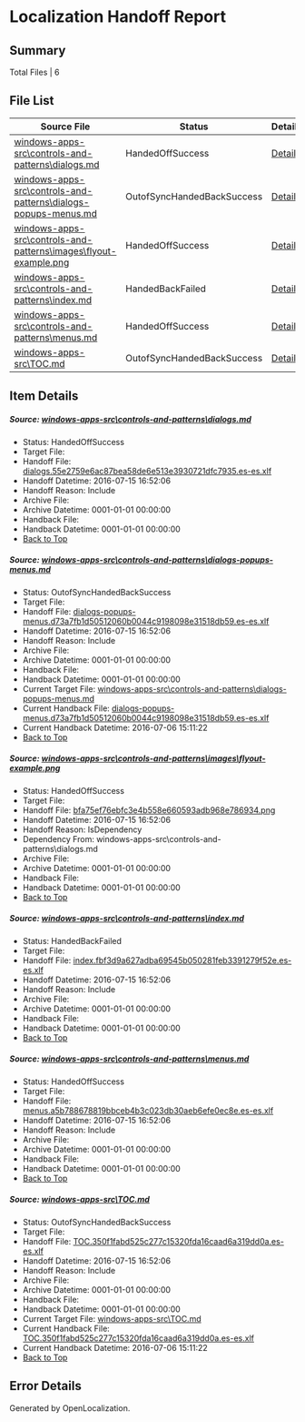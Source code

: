 # <a name='report-top'></a> Localization Handoff Report

## Summary
 Total Files | 6

## File List
 Source File | Status | Details 
 ----------- | ------ | ------- 
 [windows-apps-src\controls-and-patterns\dialogs.md](https://github.com/Microsoft/windows-apps/blob/6df98bbeae38f72ffd844317a89c98e01a70ef87/windows-apps-src/controls-and-patterns/dialogs.md) | HandedOffSuccess | [Details](#35dc13b521ea0c3cb7548a3aa4bc96101286f0a5531)
 [windows-apps-src\controls-and-patterns\dialogs-popups-menus.md](https://github.com/Microsoft/windows-apps/blob/6df98bbeae38f72ffd844317a89c98e01a70ef87/windows-apps-src/controls-and-patterns/dialogs-popups-menus.md) | OutofSyncHandedBackSuccess | [Details](#066c9de7630931d9e709de6c6ba2c32677b488c4530)
 [windows-apps-src\controls-and-patterns\images\flyout-example.png](https://github.com/Microsoft/windows-apps/blob/6df98bbeae38f72ffd844317a89c98e01a70ef87/windows-apps-src/controls-and-patterns/images/flyout-example.png) | HandedOffSuccess | [Details](#bfa75ef76ebfc3e4b558e660593adb968e786934987)
 [windows-apps-src\controls-and-patterns\index.md](https://github.com/Microsoft/windows-apps/blob/6df98bbeae38f72ffd844317a89c98e01a70ef87/windows-apps-src/controls-and-patterns/index.md) | HandedBackFailed | [Details](#1068be699fc82c7a22d7bc75746e95b3f79105f81928)
 [windows-apps-src\controls-and-patterns\menus.md](https://github.com/Microsoft/windows-apps/blob/6df98bbeae38f72ffd844317a89c98e01a70ef87/windows-apps-src/controls-and-patterns/menus.md) | HandedOffSuccess | [Details](#1bd21730613670e8213040a7e27fef7a7672332a1934)
 [windows-apps-src\TOC.md](https://github.com/Microsoft/windows-apps/blob/6df98bbeae38f72ffd844317a89c98e01a70ef87/windows-apps-src/TOC.md) | OutofSyncHandedBackSuccess | [Details](#3c0d145393654e42674ca4584750ce506cca671b5306)

## Item Details
##### <a name='35dc13b521ea0c3cb7548a3aa4bc96101286f0a5531'></a> Source: [windows-apps-src\controls-and-patterns\dialogs.md](https://github.com/Microsoft/windows-apps/blob/6df98bbeae38f72ffd844317a89c98e01a70ef87/windows-apps-src/controls-and-patterns/dialogs.md)
* Status: HandedOffSuccess
* Target File: 
* Handoff File: [dialogs.55e2759e6ac87bea58de6e513e3930721dfc7935.es-es.xlf](https://github.com/Microsoft/WDG.handoff/blob/d562bd86dd5fa3b2817a4de029095f89b9767356/ol-handoff/Microsoft/windows-apps.es-es/master/dialogs.55e2759e6ac87bea58de6e513e3930721dfc7935.es-es.xlf)
* Handoff Datetime: 2016-07-15 16:52:06
* Handoff Reason: Include
* Archive File: 
* Archive Datetime: 0001-01-01 00:00:00
* Handback File: 
* Handback Datetime: 0001-01-01 00:00:00
* [Back to Top](#report-top)

##### <a name='066c9de7630931d9e709de6c6ba2c32677b488c4530'></a> Source: [windows-apps-src\controls-and-patterns\dialogs-popups-menus.md](https://github.com/Microsoft/windows-apps/blob/6df98bbeae38f72ffd844317a89c98e01a70ef87/windows-apps-src/controls-and-patterns/dialogs-popups-menus.md)
* Status: OutofSyncHandedBackSuccess
* Target File: 
* Handoff File: [dialogs-popups-menus.d73a7fb1d50512060b0044c9198098e31518db59.es-es.xlf](https://github.com/Microsoft/WDG.handoff/blob/d562bd86dd5fa3b2817a4de029095f89b9767356/ol-handoff/Microsoft/windows-apps.es-es/master/dialogs-popups-menus.d73a7fb1d50512060b0044c9198098e31518db59.es-es.xlf)
* Handoff Datetime: 2016-07-15 16:52:06
* Handoff Reason: Include
* Archive File: 
* Archive Datetime: 0001-01-01 00:00:00
* Handback File: 
* Handback Datetime: 0001-01-01 00:00:00
* Current Target File: [windows-apps-src\controls-and-patterns\dialogs-popups-menus.md](https://github.com/Microsoft/windows-apps.es-es/blob/e53f454bc4c461b2434c3387589e28a597068263/windows-apps-src/controls-and-patterns/dialogs-popups-menus.md)
* Current Handback File: [dialogs-popups-menus.d73a7fb1d50512060b0044c9198098e31518db59.es-es.xlf](https://github.com/Microsoft/WDG.handback/blob/45ea58b222954eb601000ff83302f042237b5a2e/ol-handback/Microsoft/windows-apps.es-es/master/dialogs-popups-menus.d73a7fb1d50512060b0044c9198098e31518db59.es-es.xlf)
* Current Handback Datetime: 2016-07-06 15:11:22
* [Back to Top](#report-top)

##### <a name='bfa75ef76ebfc3e4b558e660593adb968e786934987'></a> Source: [windows-apps-src\controls-and-patterns\images\flyout-example.png](https://github.com/Microsoft/windows-apps/blob/6df98bbeae38f72ffd844317a89c98e01a70ef87/windows-apps-src/controls-and-patterns/images/flyout-example.png)
* Status: HandedOffSuccess
* Target File: 
* Handoff File: [bfa75ef76ebfc3e4b558e660593adb968e786934.png](https://github.com/Microsoft/WDG.handoff/blob/d562bd86dd5fa3b2817a4de029095f89b9767356/ol-handoff/Microsoft/windows-apps.es-es/master/bfa75ef76ebfc3e4b558e660593adb968e786934.png)
* Handoff Datetime: 2016-07-15 16:52:06
* Handoff Reason: IsDependency
* Dependency From: windows-apps-src\controls-and-patterns\dialogs.md
* Archive File: 
* Archive Datetime: 0001-01-01 00:00:00
* Handback File: 
* Handback Datetime: 0001-01-01 00:00:00
* [Back to Top](#report-top)

##### <a name='1068be699fc82c7a22d7bc75746e95b3f79105f81928'></a> Source: [windows-apps-src\controls-and-patterns\index.md](https://github.com/Microsoft/windows-apps/blob/6df98bbeae38f72ffd844317a89c98e01a70ef87/windows-apps-src/controls-and-patterns/index.md)
* Status: HandedBackFailed
* Target File: 
* Handoff File: [index.fbf3d9a627adba69545b050281feb3391279f52e.es-es.xlf](https://github.com/Microsoft/WDG.handoff/blob/d562bd86dd5fa3b2817a4de029095f89b9767356/ol-handoff/Microsoft/windows-apps.es-es/master/index.fbf3d9a627adba69545b050281feb3391279f52e.es-es.xlf)
* Handoff Datetime: 2016-07-15 16:52:06
* Handoff Reason: Include
* Archive File: 
* Archive Datetime: 0001-01-01 00:00:00
* Handback File: 
* Handback Datetime: 0001-01-01 00:00:00
* [Back to Top](#report-top)

##### <a name='1bd21730613670e8213040a7e27fef7a7672332a1934'></a> Source: [windows-apps-src\controls-and-patterns\menus.md](https://github.com/Microsoft/windows-apps/blob/6df98bbeae38f72ffd844317a89c98e01a70ef87/windows-apps-src/controls-and-patterns/menus.md)
* Status: HandedOffSuccess
* Target File: 
* Handoff File: [menus.a5b788678819bbceb4b3c023db30aeb6efe0ec8e.es-es.xlf](https://github.com/Microsoft/WDG.handoff/blob/d562bd86dd5fa3b2817a4de029095f89b9767356/ol-handoff/Microsoft/windows-apps.es-es/master/menus.a5b788678819bbceb4b3c023db30aeb6efe0ec8e.es-es.xlf)
* Handoff Datetime: 2016-07-15 16:52:06
* Handoff Reason: Include
* Archive File: 
* Archive Datetime: 0001-01-01 00:00:00
* Handback File: 
* Handback Datetime: 0001-01-01 00:00:00
* [Back to Top](#report-top)

##### <a name='3c0d145393654e42674ca4584750ce506cca671b5306'></a> Source: [windows-apps-src\TOC.md](https://github.com/Microsoft/windows-apps/blob/6df98bbeae38f72ffd844317a89c98e01a70ef87/windows-apps-src/TOC.md)
* Status: OutofSyncHandedBackSuccess
* Target File: 
* Handoff File: [TOC.350f1fabd525c277c15320fda16caad6a319dd0a.es-es.xlf](https://github.com/Microsoft/WDG.handoff/blob/d562bd86dd5fa3b2817a4de029095f89b9767356/ol-handoff/Microsoft/windows-apps.es-es/master/TOC.350f1fabd525c277c15320fda16caad6a319dd0a.es-es.xlf)
* Handoff Datetime: 2016-07-15 16:52:06
* Handoff Reason: Include
* Archive File: 
* Archive Datetime: 0001-01-01 00:00:00
* Handback File: 
* Handback Datetime: 0001-01-01 00:00:00
* Current Target File: [windows-apps-src\TOC.md](https://github.com/Microsoft/windows-apps.es-es/blob/e53f454bc4c461b2434c3387589e28a597068263/windows-apps-src/TOC.md)
* Current Handback File: [TOC.350f1fabd525c277c15320fda16caad6a319dd0a.es-es.xlf](https://github.com/Microsoft/WDG.handback/blob/45ea58b222954eb601000ff83302f042237b5a2e/ol-handback/Microsoft/windows-apps.es-es/master/TOC.350f1fabd525c277c15320fda16caad6a319dd0a.es-es.xlf)
* Current Handback Datetime: 2016-07-06 15:11:22
* [Back to Top](#report-top)


## Error Details

Generated by OpenLocalization.
